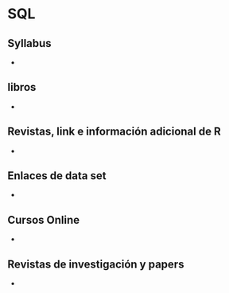 # SQL

## Syllabus
* 

## libros
* 

## Revistas, link e información adicional de R
* 

## Enlaces de data set
* 

## Cursos Online
*

## Revistas de investigación y papers
* 
